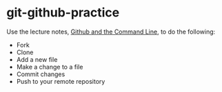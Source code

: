 # git-github-practice

Use the lecture notes, [Github and the Command Line](https://github.com/Ada-Developers-Academy/textbook-curriculum/blob/master/00-programming-fundamentals/git-clone-and-push.md), to do the following: 
  - Fork 
  - Clone
  - Add a new file
  - Make a change to a file 
  - Commit changes 
  - Push to your remote repository
  
 
